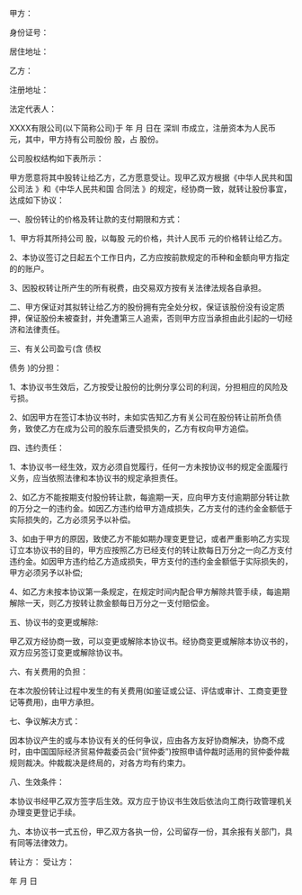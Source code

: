 
 


甲方：


身份证号：


居住地址：


乙方：


注册地址：


法定代表人：


XXXX有限公司(以下简称公司)于 年 月 日在
深圳
市成立，注册资本为人民币 元，其中，甲方持有公司股份 股，占 股份。


公司股权结构如下表所示：


甲方愿意将其中股转让给乙方，乙方愿意受让。现甲乙双方根据《中华人民共和国
公司法
》和《中华人民共和国
合同法
》的规定，经协商一致，就转让股份事宜，达成如下协议：


一、股份转让的价格及转让款的支付期限和方式：


1、甲方将其所持公司 股，以每股 元的价格，共计人民币 元的价格转让给乙方。


2、本协议签订之日起五个工作日内，乙方应按前款规定的币种和金额向甲方指定的的账户。


3、因股权转让所产生的所有税费，由交易双方按有关法律法规各自承担。


二、甲方保证对其拟转让给乙方的股份拥有完全处分权，保证该股份没有设定质押，保证股份未被查封，并免遭第三人追索，否则甲方应当承担由此引起的一切经济和法律责任。


三、有关公司盈亏(含
债权

债务
)的分担：


1、本协议书生效后，乙方按受让股份的比例分享公司的利润，分担相应的风险及亏损。


2、如因甲方在签订本协议书时，未如实告知乙方有关公司在股份转让前所负债务，致使乙方在成为公司的股东后遭受损失的，乙方有权向甲方追偿。


四、违约责任：


1、本协议书一经生效，双方必须自觉履行，任何一方未按协议书的规定全面履行义务，应当依照法律和本协议书的规定承担责任。


2、如乙方不能按期支付股份转让款，每逾期一天，应向甲方支付逾期部分转让款的万分之一的违约金。如因乙方违约给甲方造成损失，乙方支付的违约金金额低于实际损失的，乙方必须另予以补偿。


3、如由于甲方的原因，致使乙方不能如期办理变更登记，或者严重影响乙方实现订立本协议书的目的，甲方应按照乙方已经支付的转让款每日万分之一向乙方支付违约金。如因甲方违约给乙方造成损失，甲方支付的违约金金额低于实际损失的，甲方必须另予以补偿;


4、如乙方未按本协议第一条规定，在规定时间内配合甲方解除共管手续，每逾期解除一天，则乙方按转让款金额每日万分之一支付赔偿金。


五、协议书的变更或解除:


甲乙双方经协商一致，可以变更或解除本协议书。经协商变更或解除本协议书的，双方应另签订变更或解除协议书。


六、有关费用的负担：


在本次股份转让过程中发生的有关费用(如鉴证或公证、评估或审计、工商变更登记等费用)，由甲方承担。


七、争议解决方式：


因本协议产生的或与本协议有关的任何争议，应由各方友好协商解决，协商不成时，由中国国际经济贸易仲裁委员会(“贸仲委”)按照申请仲裁时适用的贸仲委仲裁规则裁决。仲裁裁决是终局的，对各方均有约束力。


八、生效条件：


本协议书经甲乙双方签字后生效。双方应于协议书生效后依法向工商行政管理机关办理变更登记手续。


九、本协议书一式五份，甲乙双方各执一份，公司留存一份，其余报有关部门，具有同等法律效力。


转让方： 受让方：


年 月 日
 


 

 
 
 
 
 
  


  
 

  


  


  
 
 
 
 

